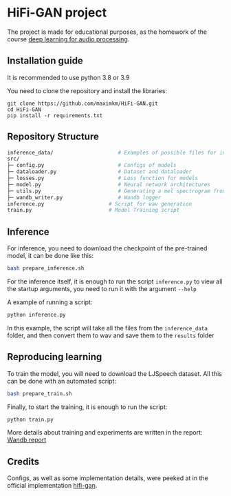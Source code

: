 # HiFi-GAN project
The project is made for educational purposes, as the homework of the course [deep learning for audio processing](https://github.com/markovka17/dla).

## Installation guide
It is recommended to use python 3.8 or 3.9

You need to clone the repository and install the libraries:
```shell
git clone https://github.com/maximkm/HiFi-GAN.git
cd HiFi-GAN
pip install -r requirements.txt
```

## Repository Structure

```bash
inference_data/                     # Examples of possible files for inference
src/
├─ config.py                        # Configs of models
├─ dataloader.py                    # Dataset and dataloader
├─ losses.py                        # Loss function for models
├─ model.py                         # Neural network architectures
├─ utils.py                         # Generating a mel spectrogram from audio
├─ wandb_writer.py                  # Wandb logger
inference.py                     # Script for wav generation
train.py                         # Model Training script
```

## Inference

For inference, you need to download the checkpoint of the pre-trained model, it can be done like this:

```bash
bash prepare_inference.sh
```

For the inference itself, it is enough to run the script `inference.py` to view all the startup arguments, you need to run it with the argument `--help`

A example of running a script:

```bash
python inference.py
```

In this example, the script will take all the files from the `inference_data` folder, and then convert them to wav and save them to the `results` folder

## Reproducing learning

To train the model, you will need to download the LJSpeech dataset. All this can be done with an automated script:

```bash
bash prepare_train.sh
```

Finally, to start the training, it is enough to run the script:

```bash
python train.py
```

More details about training and experiments are written in the report: [Wandb report](https://wandb.ai/maximkm/HiFi-GAN/reports/-HiFi-GAN--VmlldzozMTk3MDI1)

## Credits

Configs, as well as some implementation details, were peeked at in the official implementation [hifi-gan](https://github.com/jik876/hifi-gan).
